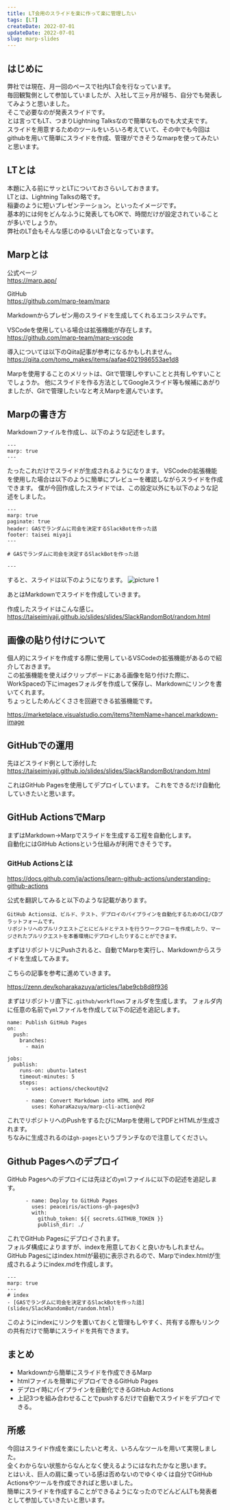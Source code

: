 ```yaml
---
title: LT会用のスライドを楽に作って楽に管理したい
tags: [LT]
createDate: 2022-07-01
updateDate: 2022-07-01
slug: marp-slides
---
```


## はじめに
弊社では現在、月一回のペースで社内LT会を行なっています。   
毎回観覧側として参加していましたが、入社して三ヶ月が経ち、自分でも発表してみようと思いました。   
そこで必要なのが発表スライドです。   
とは言ってもLT、つまりLightning Talksなので簡単なものでも大丈夫です。   
スライドを用意するためのツールをいろいろ考えていて、その中でも今回はgithubを用いて簡単にスライドを作成、管理ができそうなmarpを使ってみたいと思います。

## LTとは
本題に入る前にサッとLTについておさらいしておきます。   
LTとは、Lightning Talksの略です。   
稲妻のように短いプレゼンテーション。といったイメージです。   
基本的には何をどんなふうに発表してもOKで、時間だけが設定されていることが多いでしょうか。   
弊社のLT会もそんな感じのゆるいLT会となっています。

## Marpとは
公式ページ   
https://marp.app/

GitHub   
https://github.com/marp-team/marp

Markdownからプレゼン用のスライドを生成してくれるエコシステムです。

VSCodeを使用している場合は拡張機能が存在します。   
https://github.com/marp-team/marp-vscode

導入については以下のQiita記事が参考になるかもしれません。   
https://qiita.com/tomo_makes/items/aafae4021986553ae1d8

Marpを使用することのメリットは、Gitで管理しやすいことと共有しやすいことでしょうか。
他にスライドを作る方法としてGoogleスライド等も候補にあがりましたが、Gitで管理したいなと考えMarpを選んでいます。

## Marpの書き方
Markdownファイルを作成し、以下のような記述をします。
```
---
marp: true
---
```
たったこれだけでスライドが生成されるようになります。
VSCodeの拡張機能を使用した場合は以下のように簡単にプレビューを確認しながらスライドを作成できます。
僕が今回作成したスライドでは、この設定以外にも以下のような記述をしました。
```
---
marp: true
paginate: true
header: GASでランダムに司会を決定するSlackBotを作った話
footer: taisei miyaji
---

# GASでランダムに司会を決定するSlackBotを作った話

---
```
すると、スライドは以下のようになります。
![picture 1](/images/a6fe2ad9b0e874ec78a26812169390c6622bf47c07bb139bc3a8ce9e68958359.png)  


あとはMarkdownでスライドを作成していきます。


作成したスライドはこんな感じ。   
https://taiseimiyaji.github.io/slides/slides/SlackRandomBot/random.html

## 画像の貼り付けについて

個人的にスライドを作成する際に使用しているVSCodeの拡張機能があるので紹介しておきます。   
この拡張機能を使えばクリップボードにある画像を貼り付けた際に、WorkSpaceの下にimagesフォルダを作成して保存し、Markdownにリンクを書いてくれます。   
ちょっとしためんどくささを回避できる拡張機能です。   

https://marketplace.visualstudio.com/items?itemName=hancel.markdown-image


## GitHubでの運用
先ほどスライド例として添付した   
https://taiseimiyaji.github.io/slides/slides/SlackRandomBot/random.html

これはGitHub Pagesを使用してデプロイしています。
これをできるだけ自動化していきたいと思います。

## GitHub ActionsでMarp
まずはMarkdown->Marpでスライドを生成する工程を自動化します。   
自動化にはGitHub Actionsという仕組みが利用できそうです。   

### GitHub Actionsとは

https://docs.github.com/ja/actions/learn-github-actions/understanding-github-actions

公式を翻訳してみると以下のような記載があります。
```
GitHub Actionsは、ビルド、テスト、デプロイのパイプラインを自動化するためのCI/CDプラットフォームです。
リポジトリへのプルリクエストごとにビルドとテストを行うワークフローを作成したり、マージされたプルリクエストを本番環境にデプロイしたりすることができます。
```

まずはリポジトリにPushされると、自動でMarpを実行し、Markdownからスライドを生成してみます。

こちらの記事を参考に進めていきます。

https://zenn.dev/koharakazuya/articles/1abe9cb8d8f936

まずはリポジトリ直下に`.github/workflows`フォルダを生成します。
フォルダ内に任意の名前で`yml`ファイルを作成して以下の記述を追記します。
```
name: Publish GitHub Pages
on:
  push:
    branches:
      - main

jobs:
  publish:
    runs-on: ubuntu-latest
    timeout-minutes: 5
    steps:
      - uses: actions/checkout@v2

      - name: Convert Markdown into HTML and PDF
        uses: KoharaKazuya/marp-cli-action@v2
```

これでリポジトリへのPushをするたびにMarpを使用してPDFとHTMLが生成されます。   
ちなみに生成されるのは`gh-pages`というブランチなので注意してください。

## Github Pagesへのデプロイ

GitHub Pagesへのデプロイには先ほどの`yml`ファイルに以下の記述を追記します。
```
      - name: Deploy to GitHub Pages
        uses: peaceiris/actions-gh-pages@v3
        with:
          github_token: ${{ secrets.GITHUB_TOKEN }}
          publish_dir: ./
```

これでGitHub Pagesにデプロイされます。   
フォルダ構成によりますが、indexを用意しておくと良いかもしれません。   
GitHub Pagesにはindex.htmlが最初に表示されるので、Marpでindex.htmlが生成されるようにindex.mdを作成します。

```
---
marp: true
---
# index
- [GASでランダムに司会を決定するSlackBotを作った話](slides/SlackRandomBot/random.html)

```

このようにindexにリンクを置いておくと管理もしやすく、共有する際もリンクの共有だけで簡単にスライドを共有できます。


## まとめ

- Markdownから簡単にスライドを作成できるMarp
- htmlファイルを簡単にデプロイできるGitHub Pages
- デプロイ時にパイプラインを自動化できるGitHub Actions
- 上記3つを組み合わせることでpushするだけで自動でスライドをデプロイできる。

## 所感

今回はスライド作成を楽にしたいと考え、いろんなツールを用いて実現しました。   
全くわからない状態からなんとなく使えるようにはなれたかなと思います。   
とはいえ、巨人の肩に乗っている感は否めないのでゆくゆくは自分でGitHub Actionsやツールを作成できればと思いました。   
簡単にスライドを作成することができるようになったのでどんどんLTも発表者として参加していきたいと思います。

